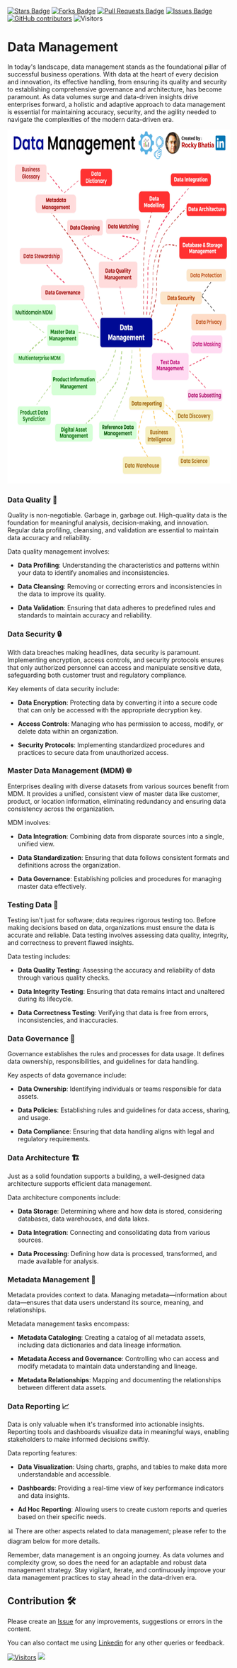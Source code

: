 <a href="https://github.com/drshahizan/BDM/stargazers"><img src="https://img.shields.io/github/stars/drshahizan/BDM" alt="Stars Badge"/></a>
<a href="https://github.com/drshahizan/BDM/network/members"><img src="https://img.shields.io/github/forks/drshahizan/BDM" alt="Forks Badge"/></a>
<a href="https://github.com/drshahizan/BDM/pulls"><img src="https://img.shields.io/github/issues-pr/drshahizan/BDM" alt="Pull Requests Badge"/></a>
<a href="https://github.com/drshahizan/BDM"><img src="https://img.shields.io/github/issues/drshahizan/BDM" alt="Issues Badge"/></a>
<a href="https://github.com/drshahizan/BDM/graphs/contributors"><img alt="GitHub contributors" src="https://img.shields.io/github/contributors/drshahizan/BDM?color=2b9348"></a>
![Visitors](https://api.visitorbadge.io/api/visitors?path=https%3A%2F%2Fgithub.com%2Fdrshahizan%2BDM&labelColor=%23d9e3f0&countColor=%23697689&style=flat)




# Data Management
In today's landscape, data management stands as the foundational pillar of successful business operations. With data at the heart of every decision and innovation, its effective handling, from ensuring its quality and security to establishing comprehensive governance and architecture, has become paramount. As data volumes surge and data-driven insights drive enterprises forward, a holistic and adaptive approach to data management is essential for maintaining accuracy, security, and the agility needed to navigate the complexities of the modern data-driven era.

<p align="center">
<img src="../images/data_management.gif"  height="800" />
</p>

### **Data Quality** 🧹
Quality is non-negotiable. Garbage in, garbage out. High-quality data is the foundation for meaningful analysis, decision-making, and innovation. Regular data profiling, cleansing, and validation are essential to maintain data accuracy and reliability.

Data quality management involves:

- **Data Profiling**: Understanding the characteristics and patterns within your data to identify anomalies and inconsistencies.

- **Data Cleansing**: Removing or correcting errors and inconsistencies in the data to improve its quality.

- **Data Validation**: Ensuring that data adheres to predefined rules and standards to maintain accuracy and reliability.

### **Data Security** 🔒
With data breaches making headlines, data security is paramount. Implementing encryption, access controls, and security protocols ensures that only authorized personnel can access and manipulate sensitive data, safeguarding both customer trust and regulatory compliance.

Key elements of data security include:

- **Data Encryption**: Protecting data by converting it into a secure code that can only be accessed with the appropriate decryption key.

- **Access Controls**: Managing who has permission to access, modify, or delete data within an organization.

- **Security Protocols**: Implementing standardized procedures and practices to secure data from unauthorized access.

### **Master Data Management (MDM)** 🌐
Enterprises dealing with diverse datasets from various sources benefit from MDM. It provides a unified, consistent view of master data like customer, product, or location information, eliminating redundancy and ensuring data consistency across the organization.

MDM involves:

- **Data Integration**: Combining data from disparate sources into a single, unified view.

- **Data Standardization**: Ensuring that data follows consistent formats and definitions across the organization.

- **Data Governance**: Establishing policies and procedures for managing master data effectively.

### **Testing Data** 🧪
Testing isn't just for software; data requires rigorous testing too. Before making decisions based on data, organizations must ensure the data is accurate and reliable. Data testing involves assessing data quality, integrity, and correctness to prevent flawed insights.

Data testing includes:

- **Data Quality Testing**: Assessing the accuracy and reliability of data through various quality checks.

- **Data Integrity Testing**: Ensuring that data remains intact and unaltered during its lifecycle.

- **Data Correctness Testing**: Verifying that data is free from errors, inconsistencies, and inaccuracies.

### **Data Governance** 📜
Governance establishes the rules and processes for data usage. It defines data ownership, responsibilities, and guidelines for data handling.

Key aspects of data governance include:

- **Data Ownership**: Identifying individuals or teams responsible for data assets.

- **Data Policies**: Establishing rules and guidelines for data access, sharing, and usage.

- **Data Compliance**: Ensuring that data handling aligns with legal and regulatory requirements.

### **Data Architecture** 🏗️
Just as a solid foundation supports a building, a well-designed data architecture supports efficient data management.

Data architecture components include:

- **Data Storage**: Determining where and how data is stored, considering databases, data warehouses, and data lakes.

- **Data Integration**: Connecting and consolidating data from various sources.

- **Data Processing**: Defining how data is processed, transformed, and made available for analysis.

### **Metadata Management** 📄
Metadata provides context to data. Managing metadata—information about data—ensures that data users understand its source, meaning, and relationships.

Metadata management tasks encompass:

- **Metadata Cataloging**: Creating a catalog of all metadata assets, including data dictionaries and data lineage information.

- **Metadata Access and Governance**: Controlling who can access and modify metadata to maintain data understanding and lineage.

- **Metadata Relationships**: Mapping and documenting the relationships between different data assets.

### **Data Reporting** 📈
Data is only valuable when it's transformed into actionable insights. Reporting tools and dashboards visualize data in meaningful ways, enabling stakeholders to make informed decisions swiftly.

Data reporting features:

- **Data Visualization**: Using charts, graphs, and tables to make data more understandable and accessible.

- **Dashboards**: Providing a real-time view of key performance indicators and data insights.

- **Ad Hoc Reporting**: Allowing users to create custom reports and queries based on their specific needs.

📊 There are other aspects related to data management; please refer to the diagram below for more details.

Remember, data management is an ongoing journey. As data volumes and complexity grow, so does the need for an adaptable and robust data management strategy. Stay vigilant, iterate, and continuously improve your data management practices to stay ahead in the data-driven era.

## Contribution 🛠️
Please create an [Issue](https://github.com/drshahizan/BDM/issues) for any improvements, suggestions or errors in the content.

You can also contact me using [Linkedin](https://www.linkedin.com/in/drshahizan/) for any other queries or feedback.

[![Visitors](https://api.visitorbadge.io/api/visitors?path=https%3A%2F%2Fgithub.com%2Fdrshahizan&labelColor=%23697689&countColor=%23555555&style=plastic)](https://visitorbadge.io/status?path=https%3A%2F%2Fgithub.com%2Fdrshahizan)
![](https://hit.yhype.me/github/profile?user_id=81284918)




